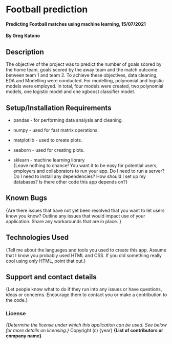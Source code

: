 # Football prediction
#### Predicting Football matches using machine learning, 15/07/2021
#### By **Greg Katono**
## Description
The objective of the project was to predict the number of goals scored by the home team, goals scored by the away team and the match outcome between team 1 and team 2.
To achieve these objectives, data cleaning, EDA and Modelling were conducted. For modelling, polynomial and logistic models were employed. In total, four models were created, two polynomial models, one logistic model and one xgboost classifier model.
## Setup/Installation Requirements
  * pandas - for performing data analysis and cleaning.

  * numpy - used for fast matrix operations.

  * matplotlib - used to create plots.

  * seaborn - used for creating plots.  
  
  * sklearn - machine learning library  
{Leave nothing to chance! You want it to be easy for potential users, employers and collaborators to run your app. Do I need to run a server? Do I need to install any dependencies? How should I set up my databases? Is there other code this app depends on?}
## Known Bugs
{Are there issues that have not yet been resolved that you want to let users know you know? Outline any issues that would impact use of your application. Share any workarounds that are in place. }
## Technologies Used
{Tell me about the languages and tools you used to create this app. Assume that I know you probably used HTML and CSS. If you did something really cool using only HTML, point that out.}
## Support and contact details
{Let people know what to do if they run into any issues or have questions, ideas or concerns.  Encourage them to contact you or make a contribution to the code.}
### License
*{Determine the license under which this application can be used.  See below for more details on licensing.}*
Copyright (c) {year} **{List of contributors or company name}**